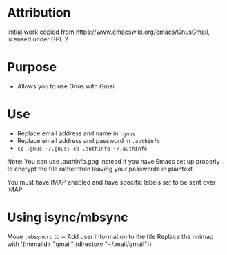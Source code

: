 # Attribution
Initial work copied from https://www.emacswiki.org/emacs/GnusGmail, licensed under GPL 2

# Purpose
* Allows you to use Gnus with Gmail

# Use
* Replace email address and name in `.gnus`
* Replace email address and password in `.authinfo`
* `cp .gnus ~/.gnus; cp .authinfo ~/.authinfo`

Note: You can use .authinfo.gpg instead if you have Emacs set up properly to encrypt the file rather than leaving your passwords in plaintext

You must have IMAP enabled and have specific labels set to be sent over IMAP

# Using isync/mbsync
Move `.mbsyncrc` to ~
Add user information to the file
Replace the nnimap with '(nnmaildir "gmail" (directory "~/.mail/gmail"))
